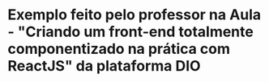# Exemplo feito pelo professor na Aula - "Criando um front-end totalmente componentizado na prática com ReactJS" da plataforma DIO
